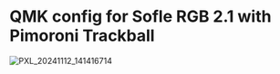 # QMK config for Sofle RGB 2.1 with Pimoroni Trackball

![PXL_20241112_141416714](https://github.com/user-attachments/assets/e96172a4-596b-4e2a-890b-afe0d442b218)

